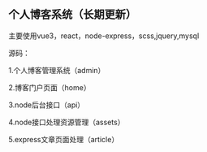 
## 个人博客系统（长期更新）

主要使用vue3，react，node-express，scss,jquery,mysql

源码：

1.个人博客管理系统（admin）

2.博客门户页面（home）

3.node后台接口（api）

4.node接口处理资源管理（assets）

5.express文章页面处理（article）
